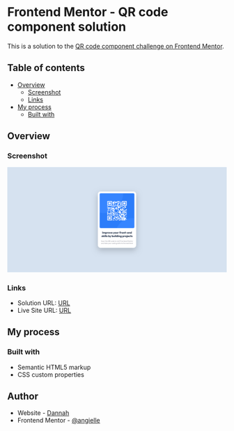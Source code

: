 # Frontend Mentor - QR code component solution

This is a solution to the [QR code component challenge on Frontend Mentor](https://www.frontendmentor.io/challenges/qr-code-component-iux_sIO_H). 
## Table of contents

- [Overview](#overview)
  - [Screenshot](#screenshot)
  - [Links](#links)
- [My process](#my-process)
  - [Built with](#built-with)

## Overview

### Screenshot

![](./screenshot.jpg)


### Links

- Solution URL: [URL](https://github.com/angielle/qr-code-component)
- Live Site URL: [URL](https://angielle.github.io/qr-code-component/)


## My process

### Built with

- Semantic HTML5 markup
- CSS custom properties


## Author

- Website - [Dannah](https://www.github.com/angielle)
- Frontend Mentor - [@angielle](https://www.frontendmentor.io/profile/angielle)
